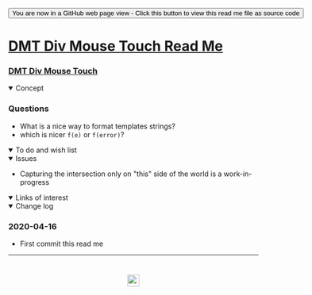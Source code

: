 <span style=display:none; >[You are now in a GitHub source code view - click this link to view Read Me file as a web page]( https://www.ladybug.tools/spider-covid-19-viz-3d/readme.html#assets/0-templates/README.md "View file as a web page." ) </span>

<div><input type=button class = 'btn btn-secondary btn-sm' onclick=window.location.href="https://github.com/ladybug-tools/spider-covid-19-viz-3d/tree/master/assets/0-template//";
value='You are now in a GitHub web page view - Click this button to view this read me file as source code' ></div>


# [DMT Div Mouse Touch Read Me]( https://www.ladybug.tools/spider-covid-19-viz-3d/readme.html#assets/0-templates/README.md/README.md )

<!--
<iframe src=https://pushme-pullyou.github.io/ width=100% height=500px >Iframes are not viewable in GitHub source code view</iframe>
_basic-html.html_

### Full Screen: [ZZZZZ]( https://www.ladybug.tools/spider-covid-19-viz-3d//xxxxxx/xxxxxx.html )
-->

### [DMT Div Mouse Touch ]( https://www.ladybug.tools/spider-covid-19-viz-3d/cookbook/dmt-div-move-touch/dmt-globe-basic-2020-04-11.html )

<details open >
<summary>Concept</summary>


### Questions

* What is a nice way to format templates strings?
* which is nicer ```f(e)``` or ```f(error)```?



</details>

<details open >
<summary>To do and wish list </summary>


</details>

<details open >
<summary>Issues </summary>

* Capturing the intersection only on "this" side of the world is a work-in-progress

</details>

<details open >
<summary>Links of interest</summary>


</details>

<details open >
<summary>Change log </summary>

### 2020-04-16

* First commit this read me

</details>

***

# <center title="hello!" ><a href=javascript:window.scrollTo(0,0); style=text-decoration:none; > <img src="../../assets/spider.ico" height=24 > </a></center>
